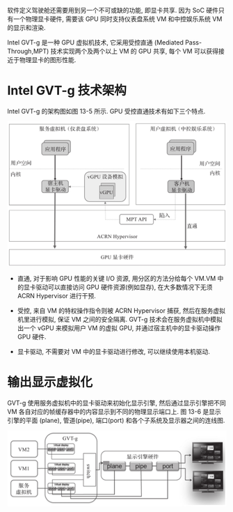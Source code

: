 
软件定义驾驶舱还需要用到另一个不可或缺的功能, 即显卡共享. 因为 SoC 硬件只有一个物理显卡硬件, 需要该 GPU 同时支持仪表盘系统 VM 和中控娱乐系统 VM 的显示和渲染.

Intel GVT-g 是一种 GPU 虚拟机技术, 它采用受控直通 (Mediated Pass-Through,MPT) 技术实现两个及两个以上 VM 的 GPU 共享, 每个 VM 可以获得接近于物理显卡的图形性能.

# Intel GVT-g 技术架构

Intel GVT-g 的架构图如图 13-5 所示. GPU 受控直通技术有如下三个特点.

![2024-10-29-14-37-15.png](./images/2024-10-29-14-37-15.png)

* 直通, 对于影响 GPU 性能的关键 I/O 资源, 用分区的方法分给每个 VM.VM 中的显卡驱动可以直接访问 GPU 硬件资源(例如显存)​, 在大多数情况下无须 ACRN Hypervisor 进行干预.

* 受控, 来自 VM 的特权操作指令则被 ACRN Hypervisor 捕获, 然后在服务虚拟机里进行模拟, 保证 VM 之间的安全隔离. GVT-g 技术会在服务虚拟机中模拟出一个 vGPU 来模拟用户 VM 的虚拟 GPU, 并通过宿主机中的显卡驱动操作 GPU 硬件.

* 显卡驱动, 不需要对 VM 中的显卡驱动进行修改, 可以继续使用本机驱动.

# 输出显示虚拟化

GVT-g 使用服务虚拟机中的显卡驱动来初始化显示引擎, 然后通过显示引擎把不同 VM 各自对应的帧缓存器中的内容显示到不同的物理显示端口上. 图 13-6 是显示引擎的平面 (plane), 管道(pipe), 端口(port) 和各个子系统及显示器之间的连线图.

![2024-10-29-14-37-24.png](./images/2024-10-29-14-37-24.png)
